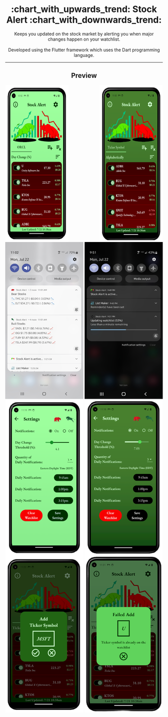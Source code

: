 <h1 align="center" style="font-weight: bold">:chart_with_upwards_trend: Stock Alert :chart_with_downwards_trend:</h1>

<div align='center'>

Keeps you updated on the stock market by alerting you when major changes happen on your watchlist.<br><br>
Developed using the Flutter framework which uses the Dart programming language.<br>

</div>

<hr>

<h2 align='center'>Preview</h2>

<div align='center'>

<img src="/project_screenshots/home_light.png" alt="Home page light mode" width="40%" height="500" align="left">
<img src="/project_screenshots/home_dark.png" alt="Home page dark mode" width="40%" height="500" align="right">

<br>

<img src="/project_screenshots/bear_bull_notifications.jpg" alt="Bear/Bull notifications" width="250" height="500" align="left">
<img src="/project_screenshots/updating_watchlist_notification.jpg" alt="Updating watchlist" width="250" height="500" align="right">

<br>

<img src="/project_screenshots/settings_light.png" alt="Settings page light mode" width="250" height="500" align="left">
<img src="/project_screenshots/settings_dark.png" alt="Settings page dark mode" width="250" height="500" align="right">

<br>

<img src="/project_screenshots/popup.png" alt="Popup" width="250" height="500" align="left">
<img src="/project_screenshots/error_popup.png" alt="Error popup" width="250" height="500" align="right">

</div>